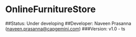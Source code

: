 # OnlineFurnitureStore
##Status: Under developing
##Developer: Naveen Prasanna (naveen.prasanna@capgemini.com)
###Version: v1.0 - ts